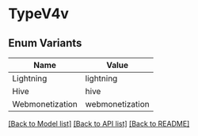 # TypeV4v

## Enum Variants

| Name | Value |
|---- | -----|
| Lightning | lightning |
| Hive | hive |
| Webmonetization | webmonetization |


[[Back to Model list]](../README.md#documentation-for-models) [[Back to API list]](../README.md#documentation-for-api-endpoints) [[Back to README]](../README.md)



